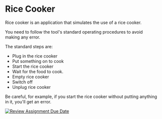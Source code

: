 # Rice Cooker

Rice cooker is an application that simulates the use of a rice cooker.

You need to follow the tool's standard operating procedures to avoid making any error.

The standard steps are:

- Plug in the rice cooker
- Put something on to cook
- Start the rice cooker
- Wait for the food to cook.
- Empty rice cooker
- Switch off
- Unplug rice cooker

Be careful, for example, if you start the rice cooker without putting anything in it, you'll get an error.

[![Review Assignment Due Date](https://classroom.github.com/assets/deadline-readme-button-24ddc0f5d75046c5622901739e7c5dd533143b0c8e959d652212380cedb1ea36.svg)](https://classroom.github.com/a/__xb4cFP)
